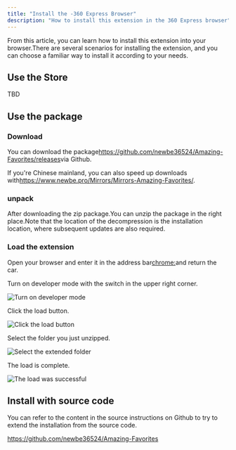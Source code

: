 ```yaml
---
title: "Install the -360 Express Browser"
description: "How to install this extension in the 360 Express browser"
---
```


From this article, you can learn how to install this extension into your browser.There are several scenarios for installing the extension, and you can choose a familiar way to install it according to your needs.

## Use the Store

TBD

## Use the package

### Download

You can download the package<https://github.com/newbe36524/Amazing-Favorites/releases>via Github.

If you're Chinese mainland, you can also speed up downloads with<https://www.newbe.pro/Mirrors/Mirrors-Amazing-Favorites/>.

### unpack

After downloading the zip package.You can unzip the package in the right place.Note that the location of the decompression is the installation location, where subsequent updates are also required.

### Load the extension

Open your browser and enter it in the address bar<chrome:>and return the car.

Turn on developer mode with the switch in the upper right corner.

![Turn on developer mode](/images/20210605-008.png)

Click the load button.

![Click the load button](/images/20210605-009.png)

Select the folder you just unzipped.

![Select the extended folder](/images/20210605-006.png)

The load is complete.

![The load was successful](/images/20210605-010.png)

## Install with source code

You can refer to the content in the source instructions on Github to try to extend the installation from the source code.

<https://github.com/newbe36524/Amazing-Favorites>
